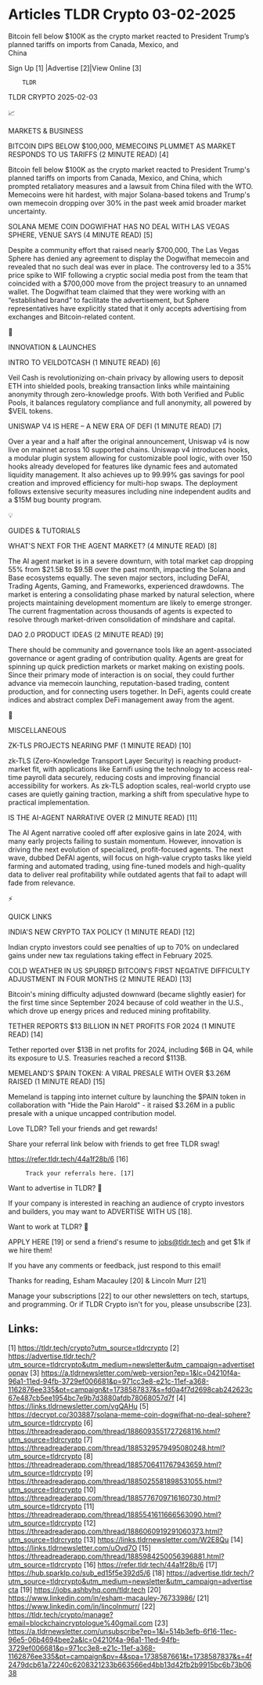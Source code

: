 # Articles TLDR Crypto 03-02-2025

Bitcoin fell below $100K as the crypto market reacted to President
Trump’s planned tariffs on imports from Canada, Mexico, and
China ‌ ‌ ‌ ‌ ‌ ‌ ‌ ‌ ‌ ‌ ‌ ‌ ‌ ‌ ‌ ‌ ‌ ‌ ‌ ‌ ‌ ‌ ‌ ‌ ‌ ‌  ‌ ‌ ‌ ‌ ‌ ‌ ‌ ‌ ‌ ‌ ‌ ‌ ‌ ‌ ‌ ‌ ‌ ‌ ‌ ‌ ‌ ‌ ‌ ‌ ‌ ‌ 


 Sign Up [1] |Advertise [2]|View Online [3] 

		TLDR 

TLDR CRYPTO 2025-02-03

📈 

MARKETS & BUSINESS

 BITCOIN DIPS BELOW $100,000, MEMECOINS PLUMMET AS MARKET RESPONDS TO
US TARIFFS (2 MINUTE READ) [4] 

 Bitcoin fell below $100K as the crypto market reacted to President
Trump's planned tariffs on imports from Canada, Mexico, and China,
which prompted retaliatory measures and a lawsuit from China filed
with the WTO. Memecoins were hit hardest, with major Solana-based
tokens and Trump's own memecoin dropping over 30% in the past week
amid broader market uncertainty. 

 SOLANA MEME COIN DOGWIFHAT HAS NO DEAL WITH LAS VEGAS SPHERE, VENUE
SAYS (4 MINUTE READ) [5] 

 Despite a community effort that raised nearly $700,000, The Las Vegas
Sphere has denied any agreement to display the Dogwifhat memecoin and
revealed that no such deal was ever in place. The controversy led to a
35% price spike to WIF following a cryptic social media post from the
team that coincided with a $700,000 move from the project treasury to
an unnamed wallet. The Dogwifhat team claimed that they were working
with an “established brand” to facilitate the advertisement, but
Sphere representatives have explicitly stated that it only accepts
advertising from exchanges and Bitcoin-related content. 

🚀 

INNOVATION & LAUNCHES

 INTRO TO VEILDOTCASH (1 MINUTE READ) [6] 

 Veil Cash is revolutionizing on-chain privacy by allowing users to
deposit ETH into shielded pools, breaking transaction links while
maintaining anonymity through zero-knowledge proofs. With both
Verified and Public Pools, it balances regulatory compliance and full
anonymity, all powered by $VEIL tokens. 

 UNISWAP V4 IS HERE – A NEW ERA OF DEFI (1 MINUTE READ) [7] 

 Over a year and a half after the original announcement, Uniswap v4 is
now live on mainnet across 10 supported chains. Uniswap v4 introduces
hooks, a modular plugin system allowing for customizable pool logic,
with over 150 hooks already developed for features like dynamic fees
and automated liquidity management. It also achieves up to 99.99% gas
savings for pool creation and improved efficiency for multi-hop swaps.
The deployment follows extensive security measures including nine
independent audits and a $15M bug bounty program. 

💡 

GUIDES & TUTORIALS

 WHAT'S NEXT FOR THE AGENT MARKET? (4 MINUTE READ) [8] 

 The AI agent market is in a severe downturn, with total market cap
dropping 55% from $21.5B to $9.5B over the past month, impacting the
Solana and Base ecosystems equally. The seven major sectors, including
DeFAI, Trading Agents, Gaming, and Frameworks, experienced drawdowns.
The market is entering a consolidating phase marked by natural
selection, where projects maintaining development momentum are likely
to emerge stronger. The current fragmentation across thousands of
agents is expected to resolve through market-driven consolidation of
mindshare and capital. 

 DAO 2.0 PRODUCT IDEAS (2 MINUTE READ) [9] 

 There should be community and governance tools like an
agent-associated governance or agent grading of contribution quality.
Agents are great for spinning up quick prediction markets or market
making on existing pools. Since their primary mode of interaction is
on social, they could further advance via memecoin launching,
reputation-based trading, content production, and for connecting users
together. In DeFi, agents could create indices and abstract complex
DeFi management away from the agent. 

🦄 

MISCELLANEOUS

 ZK-TLS PROJECTS NEARING PMF (1 MINUTE READ) [10] 

 zk-TLS (Zero-Knowledge Transport Layer Security) is reaching
product-market fit, with applications like Earnifi using the
technology to access real-time payroll data securely, reducing costs
and improving financial accessibility for workers. As zk-TLS adoption
scales, real-world crypto use cases are quietly gaining traction,
marking a shift from speculative hype to practical implementation. 

 IS THE AI-AGENT NARRATIVE OVER (2 MINUTE READ) [11] 

 The AI Agent narrative cooled off after explosive gains in late 2024,
with many early projects failing to sustain momentum. However,
innovation is driving the next evolution of specialized,
profit-focused agents. The next wave, dubbed DeFAI agents, will focus
on high-value crypto tasks like yield farming and automated trading,
using fine-tuned models and high-quality data to deliver real
profitability while outdated agents that fail to adapt will fade from
relevance. 

⚡ 

QUICK LINKS

 INDIA'S NEW CRYPTO TAX POLICY (1 MINUTE READ) [12] 

 Indian crypto investors could see penalties of up to 70% on
undeclared gains under new tax regulations taking effect in February
2025. 

 COLD WEATHER IN US SPURRED BITCOIN'S FIRST NEGATIVE DIFFICULTY
ADJUSTMENT IN FOUR MONTHS (2 MINUTE READ) [13] 

 Bitcoin's mining difficulty adjusted downward (became slightly
easier) for the first time since September 2024 because of cold
weather in the U.S., which drove up energy prices and reduced mining
profitability. 

 TETHER REPORTS $13 BILLION IN NET PROFITS FOR 2024 (1 MINUTE READ)
[14] 

 Tether reported over $13B in net profits for 2024, including $6B in
Q4, while its exposure to U.S. Treasuries reached a record $113B. 

 MEMELAND'S $PAIN TOKEN: A VIRAL PRESALE WITH OVER $3.26M RAISED (1
MINUTE READ) [15] 

 Memeland is tapping into internet culture by launching the $PAIN
token in collaboration with "Hide the Pain Harold" - it raised $3.26M
in a public presale with a unique uncapped contribution model. 

Love TLDR? Tell your friends and get rewards!

 Share your referral link below with friends to get free TLDR swag! 

 https://refer.tldr.tech/44a1f28b/6 [16] 

		 Track your referrals here. [17] 

Want to advertise in TLDR? 📰

 If your company is interested in reaching an audience of crypto
investors and builders, you may want to ADVERTISE WITH US [18]. 

Want to work at TLDR? 💼

 APPLY HERE [19] or send a friend's resume to jobs@tldr.tech and get
$1k if we hire them! 

 If you have any comments or feedback, just respond to this email! 

Thanks for reading, 
Esham Macauley [20] & Lincoln Murr [21] 

 Manage your subscriptions [22] to our other newsletters on tech,
startups, and programming. Or if TLDR Crypto isn't for you, please
unsubscribe [23]. 

 

Links:
------
[1] https://tldr.tech/crypto?utm_source=tldrcrypto
[2] https://advertise.tldr.tech/?utm_source=tldrcrypto&utm_medium=newsletter&utm_campaign=advertisetopnav
[3] https://a.tldrnewsletter.com/web-version?ep=1&lc=04210f4a-96a1-11ed-94fb-3729ef006681&p=971cc3e8-e21c-11ef-a368-1162876ee335&pt=campaign&t=1738587837&s=fd0a4f7d2698cab242623c67e487cb5ee1954bc7e9b7d3880afdb78068057d7f
[4] https://links.tldrnewsletter.com/vgQAHu
[5] https://decrypt.co/303887/solana-meme-coin-dogwifhat-no-deal-sphere?utm_source=tldrcrypto
[6] https://threadreaderapp.com/thread/1886093551727268116.html?utm_source=tldrcrypto
[7] https://threadreaderapp.com/thread/1885329579495080248.html?utm_source=tldrcrypto
[8] https://threadreaderapp.com/thread/1885706411767943659.html?utm_source=tldrcrypto
[9] https://threadreaderapp.com/thread/1885025581898531055.html?utm_source=tldrcrypto
[10] https://threadreaderapp.com/thread/1885776709716160730.html?utm_source=tldrcrypto
[11] https://threadreaderapp.com/thread/1885541611666563090.html?utm_source=tldrcrypto
[12] https://threadreaderapp.com/thread/1886060919291060373.html?utm_source=tldrcrypto
[13] https://links.tldrnewsletter.com/W2E8Qu
[14] https://links.tldrnewsletter.com/uOvd7O
[15] https://threadreaderapp.com/thread/1885984250056396881.html?utm_source=tldrcrypto
[16] https://refer.tldr.tech/44a1f28b/6
[17] https://hub.sparklp.co/sub_ed15f5e392d5/6
[18] https://advertise.tldr.tech/?utm_source=tldrcrypto&utm_medium=newsletter&utm_campaign=advertisecta
[19] https://jobs.ashbyhq.com/tldr.tech
[20] https://www.linkedin.com/in/esham-macauley-76733986/
[21] https://www.linkedin.com/in/lincolnmurr/
[22] https://tldr.tech/crypto/manage?email=blockchaincryptologue%40gmail.com
[23] https://a.tldrnewsletter.com/unsubscribe?ep=1&l=514b3efb-6f16-11ec-96e5-06b4694bee2a&lc=04210f4a-96a1-11ed-94fb-3729ef006681&p=971cc3e8-e21c-11ef-a368-1162876ee335&pt=campaign&pv=4&spa=1738587661&t=1738587837&s=4f2479dcb61a72240c6208321233b663566ed4bb13d42fb2b9915bc6b73b0638